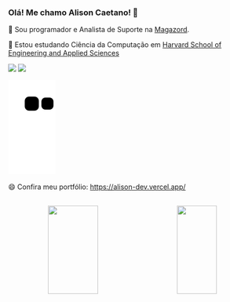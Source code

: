 ### Olá! Me chamo Alison Caetano! 👋

 🔭 Sou programador e Analista de Suporte na <a href="https://www.magazord.com.br/">Magazord</a>.
 
 🌱 Estou estudando Ciência da Computação em <a href="https://pll.harvard.edu/course/cs50-introduction-computer-science">Harvard School of Engineering and Applied Sciences</a>
 
<div> 
  <a href = "mailto:alizoncaetan@gmail.com"><img src="https://img.shields.io/badge/-Gmail-%23333?style=for-the-badge&logo=gmail&logoColor=white" target="_blank"></a>
  <a href="https://www.linkedin.com/in/alisoncaetano" target="_blank"><img src="https://img.shields.io/badge/-LinkedIn-%230077B5?style=for-the-badge&logo=linkedin&logoColor=white" target="_blank"></a> 
 
  ![Snake animation](https://github.com/AlizonCaetano/AlizonCaetano/blob/output/github-contribution-grid-snake.svg)
 
</div>
 
 😄 Confira meu portfólio: https://alison-dev.vercel.app/

##

<div align="center">
  <a style="display: flex;justify-content: space-around;" href="https://github.com/AlizonCaetano">
  <img height="180em" width="45%" src="https://github-readme-stats.vercel.app/api?username=AlizonCaetano&show_icons=true&theme=dark&include_all_commits=true&count_private=true"/>
  <img height="180em" width="40%" src="https://github-readme-stats.vercel.app/api/top-langs/?username=AlizonCaetano&layout=compact&langs_count=7&theme=dark"/>
</div>

##
 

